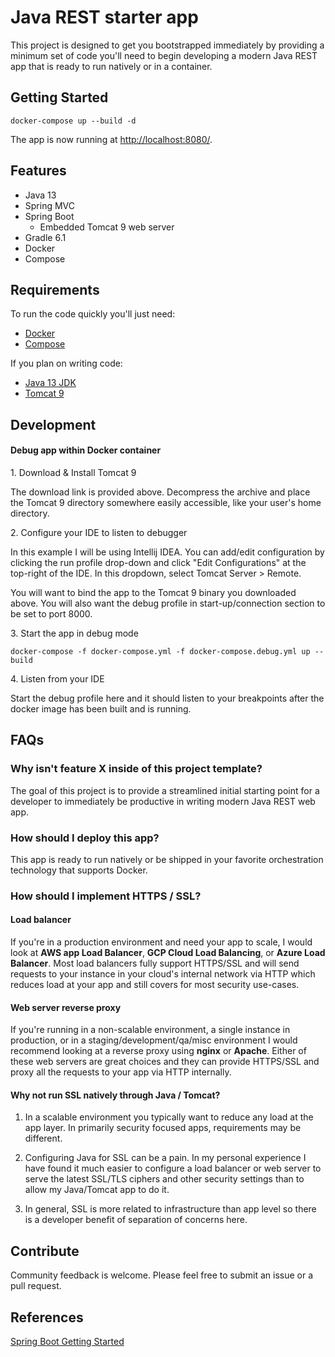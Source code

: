 # Java REST starter app

This project is designed to get you bootstrapped immediately by providing a minimum set of code you'll need to begin developing a modern Java REST app that is ready to run natively or in a container.

## Getting Started

    docker-compose up --build -d

The app is now running at [http://localhost:8080/](http://localhost:8080/).

## Features

* Java 13
* Spring MVC
* Spring Boot
  - Embedded Tomcat 9 web server
* Gradle 6.1
* Docker
* Compose

## Requirements

To run the code quickly you'll just need:

* [Docker](https://www.docker.com)
* [Compose](https://docs.docker.com/compose)

If you plan on writing code:

* [Java 13 JDK](https://www.oracle.com/technetwork/java/javase/downloads/jdk12-downloads-5295953.html)
* [Tomcat 9](https://tomcat.apache.org/download-90.cgi)

## Development

#### Debug app within Docker container

&#8291;1. Download & Install Tomcat 9

The download link is provided above. Decompress the archive and place the Tomcat 9 directory somewhere easily accessible, like your user's home directory.

&#8291;2. Configure your IDE to listen to debugger

In this example I will be using Intellij IDEA. You can add/edit configuration by clicking the run profile drop-down and click "Edit Configurations" at the top-right of the IDE. In this dropdown, select Tomcat Server > Remote.

You will want to bind the app to the Tomcat 9 binary you downloaded above. You will also want the debug profile
in start-up/connection section to be set to port 8000.

&#8291;3.  Start the app in debug mode

    docker-compose -f docker-compose.yml -f docker-compose.debug.yml up --build

&#8291;4. Listen from your IDE

Start the debug profile here and it should listen to your breakpoints after the docker image has been built and is running.

## FAQs

### Why isn't feature X inside of this project template?

The goal of this project is to provide a streamlined initial starting point for a developer to immediately be productive in writing modern Java REST web app.

### How should I deploy this app?

This app is ready to run natively or be shipped in your favorite orchestration technology that supports Docker.

### How should I implement HTTPS / SSL?

#### Load balancer

If you're in a production environment and need your app to scale, I would look at **AWS app Load Balancer**, **GCP Cloud Load Balancing**, or **Azure Load Balancer**. Most load balancers fully support HTTPS/SSL and will send requests to your instance in your cloud's internal network via HTTP which reduces load at your app and still covers for most security use-cases.

#### Web server reverse proxy

If you're running in a non-scalable environment, a single instance in production, or in a staging/development/qa/misc environment I would recommend looking at a reverse proxy using **nginx** or **Apache**. Either of these web servers are great choices and they can provide HTTPS/SSL and proxy all the requests to your app via HTTP internally.

#### Why not run SSL natively through Java / Tomcat?

1. In a scalable environment you typically want to reduce any load at the app layer. In primarily security focused apps, requirements may be different.

2. Configuring Java for SSL can be a pain. In my personal experience I have found it much easier to configure a load balancer or web server to serve the latest SSL/TLS ciphers and other security settings than to allow my Java/Tomcat app to do it.

3. In general, SSL is more related to infrastructure than app level so there is a developer benefit of separation of concerns here.

## Contribute

Community feedback is welcome. Please feel free to submit an issue or a pull request.

## References

[Spring Boot Getting Started](https://spring.io/guides/gs/spring-boot/)
